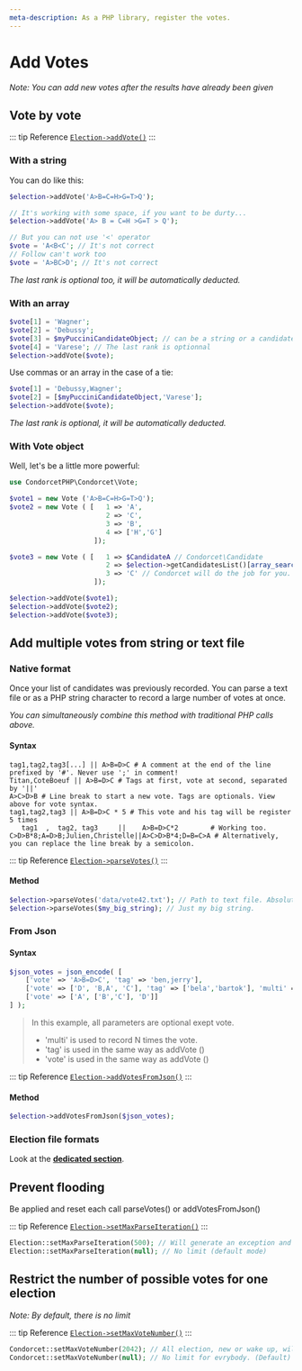 ```yaml
---
meta-description: As a PHP library, register the votes.
---
```

# Add Votes
_Note: You can add new votes after the results have already been given_

## Vote by vote
::: tip Reference
[`Election->addVote()`](/api-reference/Election%20Class/public%20Election--addVote)
:::

<!-- tabs:start -->
### **With a string**
You can do like this:

```php
$election->addVote('A>B=C=H>G=T>Q');

// It's working with some space, if you want to be durty...
$election->addVote('A> B = C=H >G=T > Q');

// But you can not use '<' operator
$vote = 'A<B<C'; // It's not correct
// Follow can't work too
$vote = 'A>BC>D'; // It's not correct
```

*The last rank is optional too, it will be automatically deducted.*

### **With an array**
```php
$vote[1] = 'Wagner';
$vote[2] = 'Debussy';
$vote[3] = $myPucciniCandidateObject; // can be a string or a candidate object
$vote[4] = 'Varese'; // The last rank is optionnal
$election->addVote($vote);
```

Use commas or an array in the case of a tie:
```php
$vote[1] = 'Debussy,Wagner';
$vote[2] = [$myPucciniCandidateObject,'Varese'];
$election->addVote($vote);
```

*The last rank is optional, it will be automatically deducted.*

### **With Vote object**
Well, let's be a little more powerful:

```php
use CondorcetPHP\Condorcet\Vote;

$vote1 = new Vote ('A>B=C=H>G=T>Q');
$vote2 = new Vote ( [   1 => 'A',
                        2 => 'C',
                        3 => 'B',
                        4 => ['H','G']
                     ]);

$vote3 = new Vote ( [   1 => $CandidateA // Condorcet\Candidate
                        2 => $election->getCandidatesList()[array_search('B',$election->getCandidatesList(),false)] // Put the object corresponding to the 'B' candidate from getCandidatesList method. Off course, ou can also just entrer string 'B' and Condorcet will do the job for you.
                        3 => 'C' // Condorcet will do the job for you.
                     ]);

$election->addVote($vote1);
$election->addVote($vote2);
$election->addVote($vote3);
```
<!-- tabs:end -->


## Add multiple votes from string or text file

<!-- tabs:start -->
### **Native format**
Once your list of candidates was previously recorded. You can parse a text file or as a PHP string character to record a large number of votes at once.

*You can simultaneously combine this method with traditional PHP calls above.*

#### Syntax
```
tag1,tag2,tag3[...] || A>B=D>C # A comment at the end of the line prefixed by '#'. Never use ';' in comment!
Titan,CoteBoeuf || A>B=D>C # Tags at first, vote at second, separated by '||'
A>C>D>B # Line break to start a new vote. Tags are optionals. View above for vote syntax.
tag1,tag2,tag3 || A>B=D>C * 5 # This vote and his tag will be register 5 times
   tag1  ,  tag2, tag3     ||    A>B=D>C*2        # Working too.
C>D>B*8;A=D>B;Julien,Christelle||A>C>D>B*4;D=B=C>A # Alternatively, you can replace the line break by a semicolon.
```

::: tip Reference
[`Election->parseVotes()`](/api-reference/Election%20Class/public%20Election--parseVotes)
:::

#### Method
```php
$election->parseVotes('data/vote42.txt'); // Path to text file. Absolute or relative.
$election->parseVotes($my_big_string); // Just my big string.
```

### **From Json**


#### Syntax
```php
$json_votes = json_encode( [
	['vote' => 'A>B=D>C', 'tag' => 'ben,jerry'],
	['vote' => ['D', 'B,A', 'C'], 'tag' => ['bela','bartok'], 'multi' => 5],
	['vote' => ['A', ['B','C'], 'D']]
] );
```

> In this example, all parameters are optional exept vote.
> * 'multi' is used to record N times the vote.
> * 'tag' is used in the same way as addVote ()
> * 'vote' is used in the same way as addVote ()

::: tip Reference
[`Election->addVotesFromJson()`](/api-reference/Election%20Class/public%20Election--addVotesFromJson)
:::


#### Method
```php
$election->addVotesFromJson($json_votes);
```

### **Election file formats**
Look at the [**dedicated section**](/book/3.AsPhpLibrary/8.GoFurther/4.ElectionFilesFormats.md#election-files-formats).
<!-- tabs:end -->


## Prevent flooding

Be applied and reset each call parseVotes() or addVotesFromJson()

::: tip Reference
[`Election->setMaxParseIteration()`](/api-reference/Election%20Class/public%20Election--setMaxParseIteration)
:::
```php
Election::setMaxParseIteration(500); // Will generate an exception and stop after 500 registered vote by call. Not any vote will be registered.
Election::setMaxParseIteration(null); // No limit (default mode)
```

## Restrict the number of possible votes for one election
_Note: By default, there is no limit_

::: tip Reference
[`Election->setMaxVoteNumber()`](/api-reference/Election%20Class/public%20Election--setMaxVoteNumber)
:::
```php
Condorcet::setMaxVoteNumber(2042); // All election, new or wake up, will be limit at this maximum vote number.
Condorcet::setMaxVoteNumber(null); // No limit for evrybody. (Default)
```